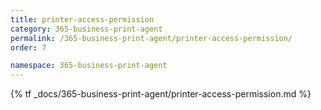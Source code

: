 ```yaml
---
title: printer-access-permission
category: 365-business-print-agent
permalink: /365-business-print-agent/printer-access-permission/
order: 7

namespace: 365-business-print-agent
---
```


{% tf _docs/365-business-print-agent/printer-access-permission.md %}